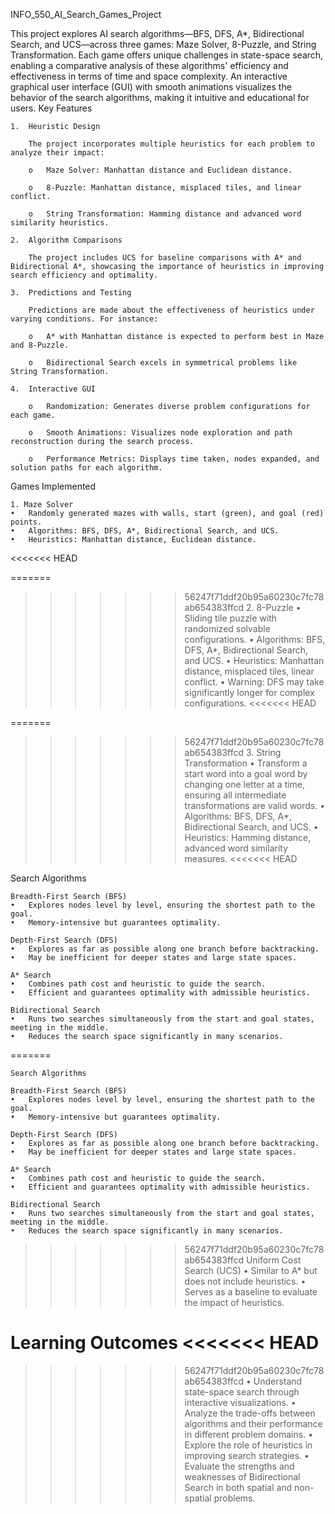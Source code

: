 INFO_550_AI_Search_Games_Project

This project explores AI search algorithms—BFS, DFS, A*, Bidirectional Search, and UCS—across three games: Maze Solver, 8-Puzzle, and String Transformation. Each game offers unique challenges in state-space search, enabling a comparative analysis of these algorithms' efficiency and effectiveness in terms of time and space complexity. An interactive graphical user interface (GUI) with smooth animations visualizes the behavior of the search algorithms, making it intuitive and educational for users.
Key Features

    1.	Heuristic Design

        The project incorporates multiple heuristics for each problem to analyze their impact:

        o	Maze Solver: Manhattan distance and Euclidean distance.

        o	8-Puzzle: Manhattan distance, misplaced tiles, and linear conflict.

        o	String Transformation: Hamming distance and advanced word similarity heuristics.

    2.	Algorithm Comparisons

        The project includes UCS for baseline comparisons with A* and Bidirectional A*, showcasing the importance of heuristics in improving search efficiency and optimality.

    3.	Predictions and Testing

        Predictions are made about the effectiveness of heuristics under varying conditions. For instance:

        o	A* with Manhattan distance is expected to perform best in Maze and 8-Puzzle.

        o	Bidirectional Search excels in symmetrical problems like String Transformation.

    4.	Interactive GUI

        o	Randomization: Generates diverse problem configurations for each game.

        o	Smooth Animations: Visualizes node exploration and path reconstruction during the search process.

        o	Performance Metrics: Displays time taken, nodes expanded, and solution paths for each algorithm.

Games Implemented

    1. Maze Solver
    •	Randomly generated mazes with walls, start (green), and goal (red) points.
    •	Algorithms: BFS, DFS, A*, Bidirectional Search, and UCS.
    •	Heuristics: Manhattan distance, Euclidean distance.
<<<<<<< HEAD

=======
    
>>>>>>> 56247f71ddf20b95a60230c7fc78ab654383ffcd
    2. 8-Puzzle
    •	Sliding tile puzzle with randomized solvable configurations.
    •	Algorithms: BFS, DFS, A*, Bidirectional Search, and UCS.
    •	Heuristics: Manhattan distance, misplaced tiles, linear conflict.
    •	Warning: DFS may take significantly longer for complex configurations.
<<<<<<< HEAD

=======
    
>>>>>>> 56247f71ddf20b95a60230c7fc78ab654383ffcd
    3. String Transformation
    •	Transform a start word into a goal word by changing one letter at a time, ensuring all intermediate transformations are valid words.
    •	Algorithms: BFS, DFS, A*, Bidirectional Search, and UCS.
    •	Heuristics: Hamming distance, advanced word similarity measures.
<<<<<<< HEAD

Search Algorithms

    Breadth-First Search (BFS)
    •	Explores nodes level by level, ensuring the shortest path to the goal.
    •	Memory-intensive but guarantees optimality.

    Depth-First Search (DFS)
    •	Explores as far as possible along one branch before backtracking.
    •	May be inefficient for deeper states and large state spaces.

    A* Search
    •	Combines path cost and heuristic to guide the search.
    •	Efficient and guarantees optimality with admissible heuristics.

    Bidirectional Search
    •	Runs two searches simultaneously from the start and goal states, meeting in the middle.
    •	Reduces the search space significantly in many scenarios.

=======
    
    Search Algorithms
    
    Breadth-First Search (BFS)
    •	Explores nodes level by level, ensuring the shortest path to the goal.
    •	Memory-intensive but guarantees optimality.
    
    Depth-First Search (DFS)
    •	Explores as far as possible along one branch before backtracking.
    •	May be inefficient for deeper states and large state spaces.
    
    A* Search
    •	Combines path cost and heuristic to guide the search.
    •	Efficient and guarantees optimality with admissible heuristics.
    
    Bidirectional Search
    •	Runs two searches simultaneously from the start and goal states, meeting in the middle.
    •	Reduces the search space significantly in many scenarios.
    
>>>>>>> 56247f71ddf20b95a60230c7fc78ab654383ffcd
    Uniform Cost Search (UCS)
    •	Similar to A* but does not include heuristics.
    •	Serves as a baseline to evaluate the impact of heuristics.

Learning Outcomes
<<<<<<< HEAD
=======

>>>>>>> 56247f71ddf20b95a60230c7fc78ab654383ffcd
    •	Understand state-space search through interactive visualizations.
    •	Analyze the trade-offs between algorithms and their performance in different problem domains.
    •	Explore the role of heuristics in improving search strategies.
    •	Evaluate the strengths and weaknesses of Bidirectional Search in both spatial and non-spatial problems.
